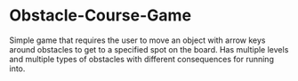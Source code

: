 # Obstacle-Course-Game
Simple game that requires the user to move an object with arrow keys around obstacles to get to a specified spot on the board.
Has multiple levels and multiple types of obstacles with different consequences for running into.
